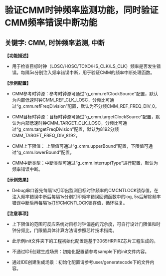 # 验证CMM时钟频率监测功能，同时验证CMM频率错误中断功能
## 关键字: CMM, 时钟频率监测, 中断

**【功能描述】**
+ 用于检查目标时钟（LOSC/HOSC/TCXO/HS_CLK/LS_CLK）频率是否发生错误。每隔5s分别注入频率错误中断，用于验证CMM的频率中断处理函数。

**【示例配置】**
+ CMM参考时钟源：参考时钟源可通过“g_cmm.refClockSource”配置，默认为内部低速时钟CMM_REF_CLK_LOSC，分频比可通过“g_cmm.refFreqDivision”配置，默认为不分频CMM_REF_FREQ_DIV_0。

+ CMM目标时钟源：目标时钟源可通过“g_cmm.targetClockSource”配置，默认为内部低速时钟CMM_TARGET_CLK_LOSC，分频比可通过“g_cmm.targetFreqDivision”配置，默认为8192分频CMM_TARGET_FREQ_DIV_8192。

+ CMM上下限值： 上限值可通过“g_cmm.upperBound”配置，下限值可通过“g_cmm.lowerBound”配置。

+ CMM中断类型：中断类型可通过“g_cmm.interruptType”进行配置，默认为频率错误中断。

**【示例效果】**
+ Debug串口首先每隔1s打印出监测目标时钟频率的CMCNTLOCK锁存值，在注入频率错误中断后每隔1s分别打印频率错误回调函数中的log, 5s后解除频率错误中断后再每隔1s打印CMCNTLOCK锁存值，循环往复。

**【注意事项】**
+ 上下限值的范围可反应系统对目标时钟偏差的冗余度，可自行设计门限值和时钟分频比，门限值具体计算方法请参照芯片技术指南。

+ 此示例init文件夹下的工程初始化配置是基于3065HRPIRZ芯片工程生成的。
+ 不通过IDE创建生成场景：初始化配置请参考sample下的init文件内容。
+ 通过IDE创建生成场景：初始化配置请参考user/generatecode下的文件内容。